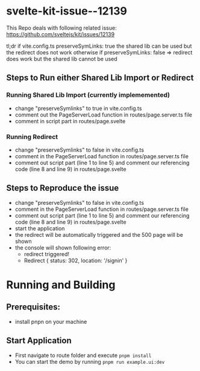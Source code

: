 # svelte-kit-issue--12139
This Repo deals with following related issue:  https://github.com/sveltejs/kit/issues/12139


tl;dr
if vite.config.ts preserveSymLinks: true the shared lib can be used but the redirect does not work 
otherwise if preserveSymLinks: false => redirect does work but the shared lib cannot be used

## Steps to Run either Shared Lib Import or Redirect

### Running Shared Lib Import (currently implememented)

- change "preserveSymlinks" to true in vite.config.ts
- comment out the  PageServerLoad function in routes/page.server.ts file
- comment in  script part in routes/page.svelte


### Running Redirect 
- change "preserveSymlinks" to false in vite.config.ts
- comment in the  PageServerLoad function in routes/page.server.ts file
- comment out script part (line 1 to line 5) and comment our referencing code (line 8 and line 9) in routes/page.svelte


## Steps to Reproduce the issue
- change "preserveSymlinks" to false in vite.config.ts
- comment in the  PageServerLoad function in routes/page.server.ts file
- comment out script part (line 1 to line 5) and comment our referencing code (line 8 and line 9) in routes/page.svelte
- start the application 
- the redirect will be automatically triggered and the 500 page will be shown
- the console will shown following error:
    - redirect triggered!
    - Redirect { status: 302, location: '/signin' }


# Running and Building

## Prerequisites:
- install pnpn on your machine

## Start Application
- First navigate to route folder and execute `pnpm install`
- You can start the demo by running `pnpm run example.ui:dev`
